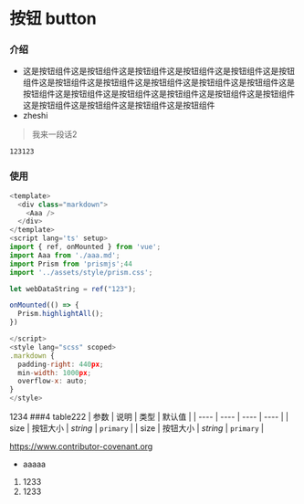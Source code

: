 # 按钮 button
### 介绍
- 这是按钮组件这是按钮组件这是按钮组件这是按钮组件这是按钮组件这是按钮组件这是按钮组件这是按钮组件这是按钮组件这是按钮组件这是按钮组件这是按钮组件这是按钮组件这是按钮组件这是按钮组件这是按钮组件这是按钮组件这是按钮组件这是按钮组件这是按钮组件这是按钮组件
- zheshi 

> 我来一段话2

`123123`
### 使用
```js
<template>
  <div class="markdown">
    <Aaa />
  </div>
</template>
<script lang='ts' setup>
import { ref, onMounted } from 'vue';
import Aaa from './aaa.md';
import Prism from 'prismjs';44
import '../assets/style/prism.css';

let webDataString = ref("123");

onMounted(() => {
  Prism.highlightAll();
})

</script>
<style lang="scss" scoped>
.markdown {
  padding-right: 440px;
  min-width: 1000px;
  overflow-x: auto;
}
</style>
```
1234
###4 table222
|  参数 | 说明 | 类型 | 默认值 |
|  ----   | ----  | ----  | ----  | 
| size  | 按钮大小 | _string_ | `primary` |
| size  | 按钮大小 | *string* | `primary` |

https://www.contributor-covenant.org


- aaaaa
1. 1233
2. 1233